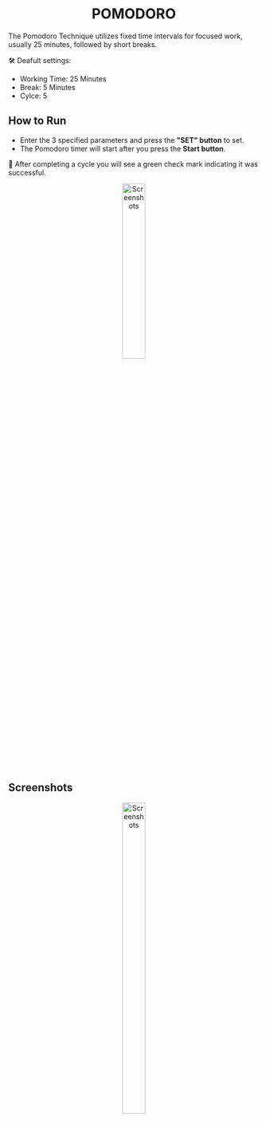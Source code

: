 <div align="center">
  <h1>POMODORO</h1>
 </div>

The Pomodoro Technique utilizes fixed time intervals for focused work, usually 25 minutes, followed by short breaks. 

🛠️ Deafult settings:
* Working Time: 25 Minutes
* Break: 5 Minutes
* Cylce: 5

<h2>How to Run</h2>

* Enter the 3 specified parameters and press the <b>"SET" button</b> to set.
* The Pomodoro timer will start after you press the <b>Start button</b>.


🌟 After completing a cycle you will see a green check mark indicating it was successful.
<p align="center">   
  <img src="https://github.com/MelihGulum/Tkinter-Projects/assets/81585804/bdb5ba4b-612c-4da6-af7d-310d50c17261" alt="Screenshots" width="30%" height="30%">
</p>



<h2>Screenshots</h2>
<p align="center">   
  <img src="https://github.com/MelihGulum/Tkinter-Projects/assets/81585804/79d74bea-e309-40bc-b5ce-efb240ae081d" alt="Screenshots" width="30%" height="40%">
</p>


